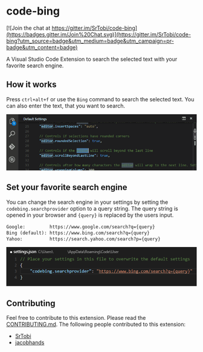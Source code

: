 # code-bing

[![Join the chat at https://gitter.im/SrTobi/code-bing](https://badges.gitter.im/Join%20Chat.svg)](https://gitter.im/SrTobi/code-bing?utm_source=badge&utm_medium=badge&utm_campaign=pr-badge&utm_content=badge)

A Visual Studio Code Extension to search the selected text with your favorite search engine.

## How it works

Press `ctrl+alt+f` or use the `Bing` command to search the selected text.
You can also enter the text, that you want to search.

![Preview](/images/preview.gif?raw=true)

## Set your favorite search engine

You can change the search engine in your settings by setting the `codebing.searchprovider` option to a query string.
The query string is opened in your browser and `{query}` is replaced by the users input.

```
Google:         https://www.google.com/search?q={query}
Bing (default):	https://www.bing.com/search?q={query}
Yahoo:          https://search.yahoo.com/search?p={query}
```

![Setting a search engine](/images/settings.png?raw=true)

## Contributing

Feel free to contribute to this extension. Please read the [CONTRIBUTING.md](/CONTRIBUTING.md). The following people contributed to this extension:

- [SrTobi](https://github.com/SrTobi)
- [jacobhands](https://github.com/jacobhands)
